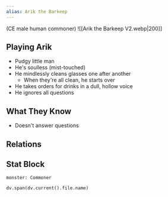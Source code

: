 ```yaml
---
alias: Arik the Barkeep
---
```

(CE male human commoner)
![[Arik the Barkeep V2.webp|200]]
## Playing Arik
- Pudgy little man
- He's soulless (mist-touched)
- He mindlessly cleans glasses one after another
	- When they're all clean, he starts over
- He takes orders for drinks in a dull, hollow voice
- He ignores all questions

## What They Know
- Doesn't answer questions
## Relations
## Stat Block

```statblock
monster: Commoner
```

```dataviewjs
dv.span(dv.current().file.name)
```
